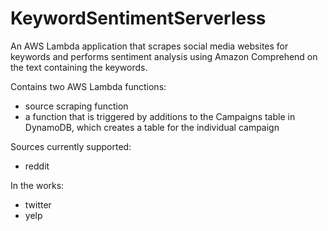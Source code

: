 # KeywordSentimentServerless

An AWS Lambda application that scrapes social media websites for keywords and performs sentiment analysis using Amazon Comprehend on the text containing the keywords.

Contains two AWS Lambda functions:
* source scraping function
* a function that is triggered by additions to the Campaigns table in DynamoDB, which creates a table for the individual campaign

Sources currently supported:
* reddit

In the works:
* twitter
* yelp
